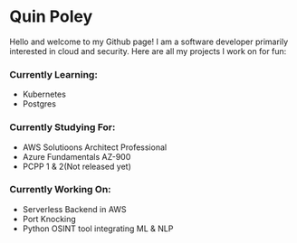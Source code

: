# Quin Poley
  Hello and welcome to my Github page! 
  I am a software developer primarily interested in cloud and security.
  Here are all my projects I work on for fun:
<!--
**QuinPoley/QuinPoley** is a ✨ _special_ ✨ repository because its `README.md` (this file) appears on your GitHub profile.
-->
### Currently Learning:
  * Kubernetes
  * Postgres
### Currently Studying For:
  * AWS Solutioons Architect Professional
  * Azure Fundamentals AZ-900
  * PCPP 1 & 2(Not released yet)
### Currently Working On:
  * Serverless Backend in AWS
  * Port Knocking
  * Python OSINT tool integrating ML & NLP


